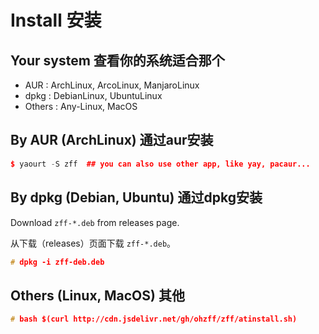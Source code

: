 # Install 安装

## Your system 查看你的系统适合那个

- AUR : ArchLinux, ArcoLinux, ManjaroLinux
- dpkg : DebianLinux, UbuntuLinux
- Others : Any-Linux, MacOS

## By AUR (ArchLinux) 通过aur安装

```cpp
$ yaourt -S zff  ## you can also use other app, like yay, pacaur...
```

## By dpkg (Debian, Ubuntu) 通过dpkg安装

Download `zff-*.deb` from releases page.

从下载（releases）页面下载 `zff-*.deb`。

```cpp
# dpkg -i zff-deb.deb
```

## Others (Linux, MacOS) 其他

```cpp
# bash $(curl http://cdn.jsdelivr.net/gh/ohzff/zff/atinstall.sh)
```
